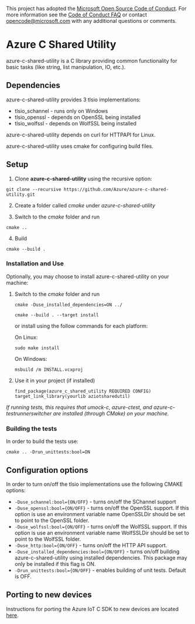 This project has adopted the [Microsoft Open Source Code of Conduct](https://opensource.microsoft.com/codeofconduct/). For more information see the [Code of Conduct FAQ](https://opensource.microsoft.com/codeofconduct/faq/) or contact [opencode@microsoft.com](mailto:opencode@microsoft.com) with any additional questions or comments.

# Azure C Shared Utility

azure-c-shared-utility is a C library providing common functionality for basic tasks (like string, list manipulation, IO, etc.).

## Dependencies

azure-c-shared-utility provides 3 tlsio implementations:
- tlsio_schannel - runs only on Windows
- tlsio_openssl - depends on OpenSSL being installed
- tlsio_wolfssl - depends on WolfSSL being installed 

azure-c-shared-utility depends on curl for HTTPAPI for Linux.

azure-c-shared-utility uses cmake for configuring build files.

## Setup

1. Clone **azure-c-shared-utility** using the recursive option:

```
git clone --recursive https://github.com/Azure/azure-c-shared-utility.git
```

2. Create a folder called *cmake* under *azure-c-shared-utility*

3. Switch to the *cmake* folder and run
```
cmake ..
```

4. Build

```
cmake --build .
```

### Installation and Use
Optionally, you may choose to install azure-c-shared-utility on your machine:

1. Switch to the *cmake* folder and run
    ```
    cmake -Duse_installed_dependencies=ON ../
    ```
    ```
    cmake --build . --target install
    ```

    or install using the follow commands for each platform:

    On Linux:
    ```
    sudo make install
    ```

    On Windows:
    ```
    msbuild /m INSTALL.vcxproj
    ```

2. Use it in your project (if installed)
    ```
    find_package(azure_c_shared_utility REQUIRED CONFIG)
    target_link_library(yourlib aziotsharedutil)
    ```

_If running tests, this requires that umock-c, azure-ctest, and azure-c-testrunnerswitcher are installed (through CMake) on your machine._

### Building the tests

In order to build the tests use:

```
cmake .. -Drun_unittests:bool=ON
```

## Configuration options

In order to turn on/off the tlsio implementations use the following CMAKE options:

* `-Duse_schannel:bool={ON/OFF}` - turns on/off the SChannel support
* `-Duse_openssl:bool={ON/OFF}` - turns on/off the OpenSSL support. If this option is use an environment variable name OpenSSLDir should be set to point to the OpenSSL folder.
* `-Duse_wolfssl:bool={ON/OFF}` - turns on/off the WolfSSL support. If this option is use an environment variable name WolfSSLDir should be set to point to the WolfSSL folder.
* `-Duse_http:bool={ON/OFF}` - turns on/off the HTTP API support. 
* `-Duse_installed_dependencies:bool={ON/OFF}` - turns on/off building azure-c-shared-utility using installed dependencies. This package may only be installed if this flag is ON.
* `-Drun_unittests:bool={ON/OFF}` - enables building of unit tests. Default is OFF.


## Porting to new devices

Instructions for porting the Azure IoT C SDK to new devices are located
[here](https://github.com/Azure/azure-c-shared-utility/blob/master/devdoc/porting_guide.md).
